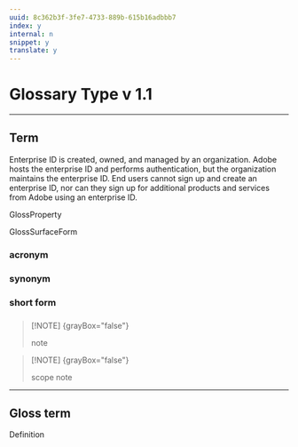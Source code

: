```yaml
---
uuid: 8c362b3f-3fe7-4733-889b-615b16adbbb7
index: y
internal: n
snippet: y
translate: y
---
```


# Glossary Type v 1.1

---

## Term

Enterprise ID is created, owned, and managed by an organization. Adobe hosts the enterprise ID and performs authentication, but the organization maintains the enterprise ID. End users cannot sign up and create an enterprise ID, nor can they sign up for additional products and services from Adobe using an enterprise ID.

GlossProperty

GlossSurfaceForm

### acronym

### synonym

### short form

###

>[!NOTE] {grayBox="false"}
>
>note

>[!NOTE] {grayBox="false"}
>
>scope note

---

## Gloss term

Definition 